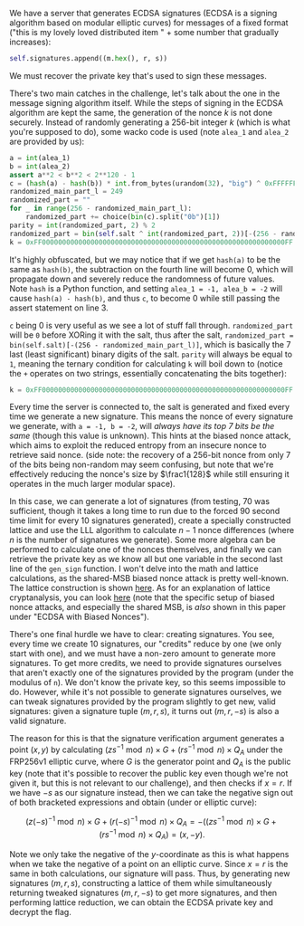 We have a server that generates ECDSA signatures (ECDSA is a signing algorithm based on modular elliptic curves) for messages of a fixed format ("this is my lovely loved distributed item " + some number that gradually increases):
```py
self.signatures.append((m.hex(), r, s))
```

We must recover the private key that's used to sign these messages.

There's two main catches in the challenge, let's talk about the one in the message signing algorithm itself. While the steps of signing in the ECDSA algorithm are kept the same, the generation of the nonce $k$ is not done securely. Instead of randomly generating a $256$-bit integer $k$ (which is what you're supposed to do), some wacko code is used (note `alea_1` and `alea_2` are provided by us):
```py
a = int(alea_1)
b = int(alea_2)
assert a**2 < b**2 < 2**120 - 1
c = (hash(a) - hash(b)) * int.from_bytes(urandom(32), "big") ^ 0xFFFFFFFFFFFFFFFFFFFFFFFFFFFFFFFFFFFFFFFFFFFFFFFFFFFFFFFFFFFFFFFF
randomized_main_part_l = 249
randomized_part = ""
for _ in range(256 - randomized_main_part_l):
    randomized_part += choice(bin(c).split("0b")[1])
parity = int(randomized_part, 2) % 2
randomized_part = bin(self.salt ^ int(randomized_part, 2))[-(256 - randomized_main_part_l):]
k = 0xFF000000000000000000000000000000000000000000000000000000000000FF ^ int(randomized_part + bin(secrets.randbits(randomized_main_part_l)).split("0b")[1].zfill(randomized_main_part_l) if parity else bin(secrets.randbits(randomized_main_part_l)) + randomized_part, 2)
```

It's highly obfuscated, but we may notice that if we get `hash(a)` to be the same as `hash(b)`, the subtraction on the fourth line will become 0, which will propagate down and severely reduce the randomness of future values. Note `hash` is a Python function, and setting `alea_1 = -1, alea_b = -2` will cause `hash(a) - hash(b)`, and thus `c`, to become 0 while still passing the assert statement on line 3.

`c` being 0 is very useful as we see a lot of stuff fall through. `randomized_part` will be `0` before XORing it with the salt, thus after the salt, `randomized_part = bin(self.salt)[-(256 - randomized_main_part_l)]`, which is basically the $7$ last (least significant) binary digits of the salt. `parity` will always be equal to `1`, meaning the ternary condition for calculating `k` will boil down to (notice the `+` operates on two strings, essentially concatenating the bits together):
```py
k = 0xFF000000000000000000000000000000000000000000000000000000000000FF ^ int(salt_7_bits + random_249_bits, 2)
```

Every time the server is connected to, the salt is generated and fixed every time we generate a new signature. This means the nonce of every signature we generate, with `a = -1, b = -2`, will *always have its top 7 bits be the same* (though this value is unknown). This hints at the biased nonce attack, which aims to exploit the reduced entropy from an insecure nonce to retrieve said nonce. (side note: the recovery of a $256$-bit nonce from only $7$ of the bits being non-random may seem confusing, but note that we're effectively reducing the nonce's size by $\frac1{128}$ while still ensuring it operates in the much larger modular space).

In this case, we can generate a lot of signatures (from testing, 70 was sufficient, though it takes a long time to run due to the forced 90 second time limit for every 10 signatures generated), create a specially constructed lattice and use the LLL algorithm to calculate $n-1$ nonce differences (where $n$ is the number of signatures we generate). Some more algebra can be performed to calculate one of the nonces themselves, and finally we can retrieve the private key as we know all but one variable in the second last line of the `gen_sign` function. I won't delve into the math and lattice calculations, as the shared-MSB biased nonce attack is pretty well-known. The lattice construction is shown [here](https://blog.trailofbits.com/2020/06/11/ecdsa-handle-with-care/). As for an explanation of lattice cryptanalysis, you can look [here](https://eprint.iacr.org/2023/032.pdf) (note that the specific setup of biased nonce attacks, and especially the shared MSB, is *also* shown in this paper under "ECDSA with Biased Nonces").

There's one final hurdle we have to clear: creating signatures. You see, every time we create 10 signatures, our "credits" reduce by one (we only start with one), and we must have a non-zero amount to generate more signatures. To get more credits, we need to provide signatures ourselves that aren't exactly one of the signatures provided by the program (under the modulus of `n`). We don't know the private key, so this seems impossible to do. However, while it's not possible to generate signatures ourselves, we can tweak signatures provided by the program slightly to get new, valid signatures: given a signature tuple $(m, r, s)$, it turns out $(m, r, -s)$ is also a valid signature.

The reason for this is that the signature verification argument generates a point $(x, y)$ by calculating $(zs^{-1} \bmod n)\times G + (rs^{-1}\bmod n)\times Q_A$ under the FRP256v1 elliptic curve, where $G$ is the generator point and $Q_A$ is the public key (note that it's possible to recover the public key even though we're not given it, but this is not relevant to our challenge), and then checks if $x = r$. If we have $-s$ as our signature instead, then we can take the negative sign out of both bracketed expressions and obtain (under or elliptic curve):
```math
(z(-s)^{-1}\bmod n) \times G + (r(-s)^{-1}\bmod n)\times Q_A = -((zs^{-1} \bmod n)\times G + (rs^{-1}\bmod n)\times Q_A) = (x,-y).
```
Note we only take the negative of the $y$-coordinate as this is what happens when we take the negative of a point on an elliptic curve. Since $x = r$ is the same in both calculations, our signature will pass. Thus, by generating new signatures $(m, r, s)$, constructing a lattice of them while simultaneously returning tweaked signatures $(m, r, -s)$ to get more signatures, and then performing lattice reduction, we can obtain the ECDSA private key and decrypt the flag.